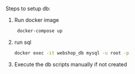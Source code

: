 Steps to setup db:
1. Run docker image
   ```bash
    docker-compose up
2. run sql
   ```bash
   docker exec -it webshop_db mysql -u root -p

3. Execute the db scripts manually if not created
